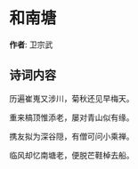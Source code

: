 # 和南塘

**作者**: 卫宗武

## 诗词内容

历遍崔嵬又涉川，菊秋还见早梅天。

重来槁顶惟添老，屡对青山似有缘。

携友拟为深谷隠，有僧可问小乘禅。

临风却忆南塘老，便脱芒鞋棹去船。

